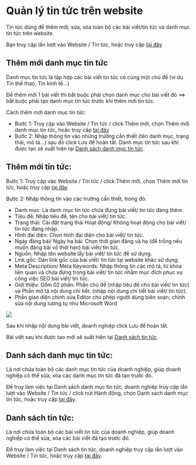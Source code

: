 # Quản lý tin tức trên website

Tin tức dùng để thêm mới, sửa, xóa toàn bộ các bài viết/tin tức và danh mục tin tức trên website.

Bạn truy cập lần lượt vào Website / Tin tức, hoặc truy cập [tại đây](https://new.nhanh.vn/website/article/index)

## Thêm mới danh mục tin tức

Danh mục tin tức là tập hợp các bài viết tin tức có cùng một chủ đề (ví dụ Tin thể thao, Tin kinh tế...)

Để thêm mới 1 bài viết thì bắt buộc phải chọn danh mục cho bài viết đó ==> bắt buộc phải tạo danh mục tin tức trước khi thêm mới tin tức.

Cách thêm mới danh mục tin tức:

- Bước 1: Truy cập vào Website / Tin tức / click Thêm mới, chọn Thêm mới danh mục tin tức, hoặc truy cập [tại đây](https://new.nhanh.vn/website/article/categories?tab=addCate)
- Bước 2: Nhập thông tin vào những trường cần thiết (tên danh mục, trạng thái, mô tả...) sau đó click Lưu để hoàn tất.
Danh mục tin tức sau khi được tạo sẽ xuất hiện tại [Danh sách danh mục tin tức](https://new.nhanh.vn/website/article/categories).

## Thêm mới tin tức:

Bước 1: Truy cập vào Website / Tin tức / click Thêm mới, chọn Thêm mới tin tức, hoặc truy cập [tại đây](https://new.nhanh.vn/website/article/index?tab=add)

Bước 2: Nhập thông tin vào các trường cần thiết, trong đó:

- Danh mục: Là danh mục tin tức chứa đựng bài viết/ tin tức đang thêm.
- Tiêu đề: Nhập tiêu đề, tên cho bài viết/ tin tức.
- Trạng thái: Cài đặt trạng thái Hoạt động/ Không hoạt động cho bài viết/ tin tức đang nhập.
- Hình đại diện: Chọn hình đại diện cho bài viết/ tin tức.
- Ngày đăng bài/ Ngày hạ bài: Chọn thời gian đăng và hạ (để trống nếu muốn đăng bài vô thời hạn) bài viết/ tin tức.
- Nguồn: Nhập tên website lấy bài viết/ tin tức để sử dụng.
- Link gốc: Dán link gốc của bài viết/ tin tức tại website khác sử dụng.
- Meta Description/ Meta Keywords: Nhập thông tin các mô tả, từ khóa liên quan và chứa đựng trong bài viết/ tin tức nhằm mục đích phục vụ công việc SEO bài viết/ tin tức.
- Giới thiệu: Gồm 02 phần: Phần chủ đề (nhập tiêu đề cho bài viết/ tin tức) và Phần mô tả nội dung chi tiết. (nhập nội dung chi tiết bài viết/ tin tức).
- Phần giao diện chỉnh sửa Editor cho phép người dùng biên soạn, chỉnh sửa nội dung tương tự như Microsoft Word

![](https://raw.githubusercontent.com/nhanhapi/manual/master/docs/website/img/giao-dien-chinh-sua-editor.png)

Sau khi nhập nội dung bài viết, doanh nghiệp click Lưu để hoàn tất.

Bài viết sau khi được tạo mới sẽ xuất hiện tại [Danh sách tin tức](https://new.nhanh.vn/website/article/index).

## Danh sách danh mục tin tức:

Là nơi chứa toàn bộ các danh mục tin tức của doanh nghiệp, giúp doanh nghiệp có thể sửa, xóa các danh mục tin tức đã tạo trước đó.

Để truy làm việc tại Danh sách danh mục tin tức, doanh nghiệp truy cập lần lượt vào Website / Tin tức / click nút Hành động, chọn Danh sách danh mục tin tức, hoặc truy cập [tại đây](https://new.nhanh.vn/website/article/categories).

## Danh sách tin tức:

Là nơi chứa toàn bộ các bài viết tin tức của doanh nghiệp, giúp doanh nghiệp có thể sửa, xóa các bài viết đã tạo trước đó.

Để truy làm việc tại Danh sách tin tức, doanh nghiệp truy cập lần lượt vào Website / Tin tức, hoặc truy cập [tại đây](https://new.nhanh.vn/website/article/index).


